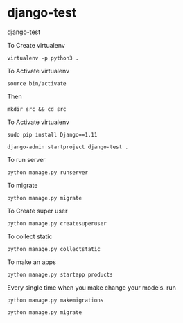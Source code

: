 # django-test
django-test

To Create virtualenv

```
virtualenv -p python3 .
```

To Activate virtualenv

```
source bin/activate
```

Then

```
mkdir src && cd src
```

To Activate virtualenv

```
sudo pip install Django==1.11
```

```
django-admin startproject django-test .
```
To run server

```
python manage.py runserver
```

To migrate

```
python manage.py migrate
```

To Create super user

```
python manage.py createsuperuser

```

To collect static

```
python manage.py collectstatic
```

To make an apps

```
python manage.py startapp products
```

Every single time when you make change your models. run

```
python manage.py makemigrations
```

```
python manage.py migrate
```